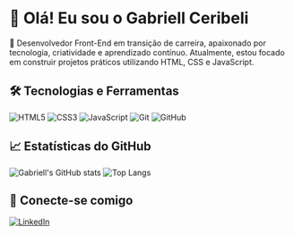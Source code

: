 # 👋 Olá! Eu sou o Gabriell Ceribeli

🎯 Desenvolvedor Front-End em transição de carreira, apaixonado por tecnologia, criatividade e aprendizado contínuo. Atualmente, estou focado em construir projetos práticos utilizando HTML, CSS e JavaScript.

## 🛠️ Tecnologias e Ferramentas

![HTML5](https://img.shields.io/badge/HTML5-E34F26?style=for-the-badge&logo=html5&logoColor=white)
![CSS3](https://img.shields.io/badge/CSS3-1572B6?style=for-the-badge&logo=css3&logoColor=white)
![JavaScript](https://img.shields.io/badge/JavaScript-F7DF1E?style=for-the-badge&logo=javascript&logoColor=black)
![Git](https://img.shields.io/badge/Git-F05032?style=for-the-badge&logo=git&logoColor=white)
![GitHub](https://img.shields.io/badge/GitHub-181717?style=for-the-badge&logo=github&logoColor=white)

## 📈 Estatísticas do GitHub

![Gabriell's GitHub stats](https://github-readme-stats.vercel.app/api?username=GabriellCibine&show_icons=true&theme=radical)
![Top Langs](https://github-readme-stats.vercel.app/api/top-langs/?username=GabriellCibine&layout=compact&theme=dracula)


## 🔗 Conecte-se comigo

<a href="https://www.linkedin.com/in/gabriell-cibine/" target="_blank">
  <img src="https://img.shields.io/badge/LinkedIn-0077B5?style=for-the-badge&logo=linkedin&logoColor=white" alt="LinkedIn">
</a>

